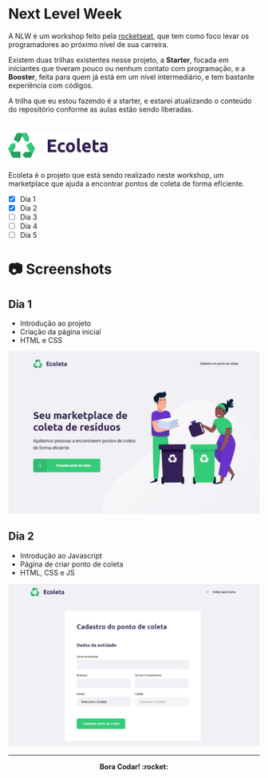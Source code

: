 # Next Level Week
A NLW é um workshop feito pela [rocketseat](http://rocketseat.com.br/), que tem como foco levar os programadores ao próximo nível de sua carreira.

Existem duas trilhas existentes nesse projeto, a **Starter**, focada em iniciantes que tiveram pouco ou nenhum contato com programação, e a **Booster**, feita para quem já está em um nível intermediário, e tem bastante experiência com códigos. 

A trilha que eu estou fazendo é a starter, e estarei atualizando o conteúdo do repositório conforme as aulas estão sendo liberadas.

# <img src="Assets/logo.svg" alt="drawing" width="200" height="50"/>
Ecoleta é o projeto que está sendo realizado neste workshop, um marketplace que ajuda a encontrar pontos de coleta de forma eficiente.

- [x] Dia 1
- [x] Dia 2
- [ ] Dia 3
- [ ] Dia 4
- [ ] Dia 5

# :camera: Screenshots
## Dia 1
* Introdução ao projeto
* Criação da página inicial
* HTML e CSS
<img src="Assets/Print-Index.jpg" alt="página index" width="600"/>

## Dia 2
* Introdução ao Javascript
* Página de criar ponto de coleta
* HTML, CSS e JS
<img src="Assets/Print-Create-Point.jpg" alt="Página criar ponto de coleta" width="600"/>

***
<p align="center"><b>
  Bora Codar! :rocket:</b>
</p>
